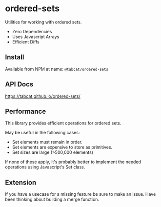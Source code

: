# ordered-sets

Utilities for working with ordered sets.

- Zero Dependencies
- Uses Javascript Arrays
- Efficient Diffs

## Install

Available from NPM at name: `@tabcat/ordered-sets`

## API Docs

https://tabcat.github.io/ordered-sets/

## Performance

This library provides efficient operations for ordered sets.

May be useful in the following cases:

- Set elements must remain in order.
- Set elements are expensive to store as primitives.
- Set sizes are large (>500,000 elements)

If none of these apply, it's probably better to implement the needed operations using Javascript's Set class.

## Extension

If you have a usecase for a missing feature be sure to make an issue.
Have been thinking about building a merge function.
